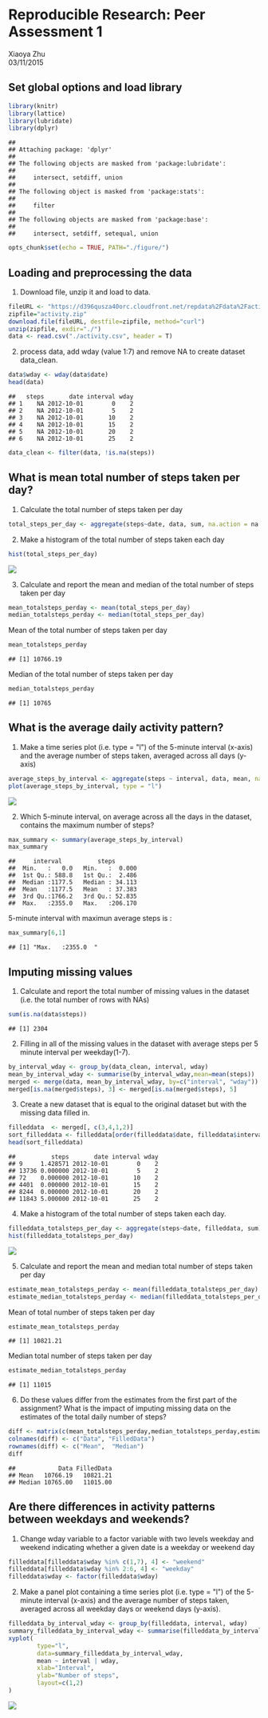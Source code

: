 # Reproducible Research: Peer Assessment 1
Xiaoya Zhu  
03/11/2015  





## Set global options and load library


```r
library(knitr)
library(lattice)
library(lubridate)
library(dplyr)
```

```
## 
## Attaching package: 'dplyr'
## 
## The following objects are masked from 'package:lubridate':
## 
##     intersect, setdiff, union
## 
## The following object is masked from 'package:stats':
## 
##     filter
## 
## The following objects are masked from 'package:base':
## 
##     intersect, setdiff, setequal, union
```

```r
opts_chunk$set(echo = TRUE, PATH="./figure/")
```

## Loading and preprocessing the data

1. Download file, unzip it and load to data.

```r
fileURL <- "https://d396qusza40orc.cloudfront.net/repdata%2Fdata%2Factivity.zip"
zipfile="activity.zip"
download.file(fileURL, destfile=zipfile, method="curl")
unzip(zipfile, exdir="./")
data <- read.csv("./activity.csv", header = T)
```
2. process data, add wday (value 1:7) and remove NA to create dataset data_clean.

```r
data$wday <- wday(data$date)
head(data)
```

```
##   steps       date interval wday
## 1    NA 2012-10-01        0    2
## 2    NA 2012-10-01        5    2
## 3    NA 2012-10-01       10    2
## 4    NA 2012-10-01       15    2
## 5    NA 2012-10-01       20    2
## 6    NA 2012-10-01       25    2
```

```r
data_clean <- filter(data, !is.na(steps))
```

## What is mean total number of steps taken per day?

1. Calculate the total number of steps taken per day

```r
total_steps_per_day <- aggregate(steps~date, data, sum, na.action = na.omit)$steps
```
2.  Make a histogram of the total number of steps taken each day

```r
hist(total_steps_per_day)
```

![](PA1_template_files/figure-html/histogram_totalsteps_perday-1.png) 

3. Calculate and report the mean and median of the total number of steps taken per day

```r
mean_totalsteps_perday <- mean(total_steps_per_day)
median_totalsteps_perday <- median(total_steps_per_day)
```
Mean of the total number of steps taken per day  

```r
mean_totalsteps_perday
```

```
## [1] 10766.19
```
Median of the total number of steps taken per day 

```r
median_totalsteps_perday
```

```
## [1] 10765
```

 

## What is the average daily activity pattern?

1. Make a time series plot (i.e. type = "l") of the 5-minute interval (x-axis) and the average number of steps taken, averaged across all days (y-axis)

```r
average_steps_by_interval <- aggregate(steps ~ interval, data, mean, na.action = na.omit)
plot(average_steps_by_interval, type = "l")
```

![](PA1_template_files/figure-html/averagesteps_byinterval-1.png) 

2. Which 5-minute interval, on average across all the days in the dataset, contains the maximum number of steps?

```r
max_summary <- summary(average_steps_by_interval)
max_summary
```

```
##     interval          steps        
##  Min.   :   0.0   Min.   :  0.000  
##  1st Qu.: 588.8   1st Qu.:  2.486  
##  Median :1177.5   Median : 34.113  
##  Mean   :1177.5   Mean   : 37.383  
##  3rd Qu.:1766.2   3rd Qu.: 52.835  
##  Max.   :2355.0   Max.   :206.170
```
5-minute interval with maximun average steps is :

```r
max_summary[6,1]
```

```
## [1] "Max.   :2355.0  "
```

## Imputing missing values

1. Calculate and report the total number of missing values in the dataset (i.e. the total number of rows with NAs)

```r
sum(is.na(data$steps))
```

```
## [1] 2304
```
2.  Filling in all of the missing values in the dataset with average steps per 5 minute interval per weekday(1-7). 

```r
by_interval_wday <- group_by(data_clean, interval, wday)
mean_by_interval_wday <- summarise(by_interval_wday,mean=mean(steps))
merged <- merge(data, mean_by_interval_wday, by=c("interval", "wday"))
merged[is.na(merged$steps), 3] <- merged[is.na(merged$steps), 5]
```
  3. Create a new dataset that is equal to the original dataset but with the missing data filled in. 

```r
filleddata  <- merged[, c(3,4,1,2)]
sort_filleddata <- filleddata[order(filleddata$date, filleddata$interval),]
head(sort_filleddata)
```

```
##          steps       date interval wday
## 9     1.428571 2012-10-01        0    2
## 13736 0.000000 2012-10-01        5    2
## 72    0.000000 2012-10-01       10    2
## 4401  0.000000 2012-10-01       15    2
## 8244  0.000000 2012-10-01       20    2
## 11843 5.000000 2012-10-01       25    2
```
  4. Make a histogram of the total number of steps taken each day.

```r
filleddata_totalsteps_per_day <- aggregate(steps~date, filleddata, sum)$steps
hist(filleddata_totalsteps_per_day)
```

![](PA1_template_files/figure-html/histogram_estimate_totalsteps_perday-1.png) 
  
  5. Calculate and report the mean and median total number of steps taken per day

```r
estimate_mean_totalsteps_perday <- mean(filleddata_totalsteps_per_day)
estimate_median_totalsteps_perday <- median(filleddata_totalsteps_per_day)
```
Mean of total number of steps taken per day

```r
estimate_mean_totalsteps_perday
```

```
## [1] 10821.21
```

Median total number of steps taken per day

```r
estimate_median_totalsteps_perday
```

```
## [1] 11015
```

6. Do these values differ from the estimates from the first part of the assignment? What is the impact of imputing missing data on the estimates of the total daily number of steps?

```r
diff <- matrix(c(mean_totalsteps_perday,median_totalsteps_perday,estimate_mean_totalsteps_perday,estimate_median_totalsteps_perday), nrow=2, ncol=2)
colnames(diff) <- c("Data", "FilledData")
rownames(diff) <- c("Mean",  "Median")
diff
```

```
##            Data FilledData
## Mean   10766.19   10821.21
## Median 10765.00   11015.00
```

## Are there differences in activity patterns between weekdays and weekends?

1. Change wday variable to a factor variable with two levels weekday and weekend indicating whether a given date is a weekday or weekend day

```r
filleddata[filleddata$wday %in% c(1,7), 4] <- "weekend"
filleddata[filleddata$wday %in% 2:6, 4] <- "weekday"
filleddata$wday <- factor(filleddata$wday)
```
2. Make a panel plot containing a time series plot (i.e. type = "l") of the 5-minute interval (x-axis) and the average number of steps taken, averaged across all weekday days or weekend days (y-axis).

```r
filleddata_by_interval_wday <- group_by(filleddata, interval, wday)
summary_filleddata_by_interval_wday <- summarise(filleddata_by_interval_wday,mean=mean(steps))
xyplot(
        type="l",
        data=summary_filleddata_by_interval_wday,
        mean ~ interval | wday,
        xlab="Interval",
        ylab="Number of steps",
        layout=c(1,2)
)
```

![](PA1_template_files/figure-html/estimate_averagesteps_byinterval_perweekday-1.png) 












